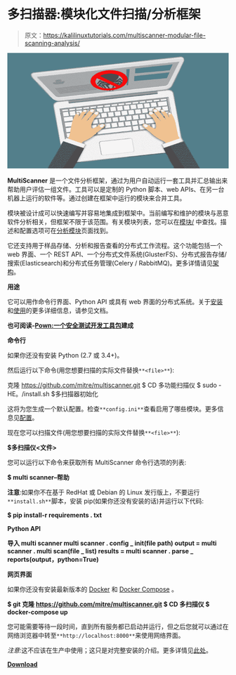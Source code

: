 # 多扫描器:模块化文件扫描/分析框架

> 原文：<https://kalilinuxtutorials.com/multiscanner-modular-file-scanning-analysis/>

[![Multiscanner : Modular File Scanning/Analysis Framework](img/938c50ed559a92669bfbb493588e8c24.png "Multiscanner : Modular File Scanning/Analysis Framework")](https://1.bp.blogspot.com/-9YsvqGtOaY0/XhOqKSN-CfI/AAAAAAAAESU/b0CUD274U64437bGSnzDKKYSyVM708K5gCLcBGAsYHQ/s1600/MultiScanner%25281%2529.png)

**MultiScanner** 是一个文件分析框架，通过为用户自动运行一套工具并汇总输出来帮助用户评估一组文件。工具可以是定制的 Python 脚本、web APIs、在另一台机器上运行的软件等。通过创建在框架中运行的模块来合并工具。

模块被设计成可以快速编写并容易地集成到框架中。当前编写和维护的模块与恶意软件分析相关，但框架不限于该范围。有关模块列表，您可以在[模块/](https://github.com/mitre/multiscanner/blob/master/modules) 中查找。描述和配置选项可在[分析模块](http://multiscanner.readthedocs.io/en/latest/use/use-analysis-mods.html)页面找到。

它还支持用于样品存储、分析和报告查看的分布式工作流程。这个功能包括一个 web 界面、一个 REST API、一个分布式文件系统(GlusterFS)、分布式报告存储/搜索(Elasticsearch)和分布式任务管理(Celery / RabbitMQ)。更多详情请见[架构](http://multiscanner.readthedocs.io/en/latest/arch.html)。

**用途**

它可以用作命令行界面、Python API 或具有 web 界面的分布式系统。关于[安装](http://multiscanner.readthedocs.io/en/latest/install.html)和[使用](http://multiscanner.readthedocs.io/en/latest/use/index.html)的更多详细信息，请参见文档。

**也可阅读-[Pown:一个安全测试开发工具包](https://kalilinuxtutorials.com/pown-security-testing-toolkit/)建成**

**命令行**

如果你还没有安装 Python (2.7 或 3.4+)。

然后运行以下命令(用您想要扫描的实际文件替换`**<file>**`):

克隆 https://github.com/mitre/multiscanner.git
$ CD 多功能扫描仪
$ sudo -HE。/install.sh
$多扫描器初始化

这将为您生成一个默认配置。检查`**config.ini**`查看启用了哪些模块。更多信息见[配置](http://multiscanner.readthedocs.io/en/latest/install.html#configuration)。

现在您可以扫描文件(用您想要扫描的实际文件替换`**<file>**`):

**$多扫描仪<文件>**

您可以运行以下命令来获取所有 MultiScanner 命令行选项的列表:

**$ multi scanner–帮助**

**注意**:如果你不在基于 RedHat 或 Debian 的 Linux 发行版上，不要运行`**install.sh**`脚本，安装 pip(如果你还没有安装的话)并运行以下代码:

**$ pip install-r requirements . txt**

**Python API**

**导入 multi scanner
multi scanner . config _ init(file path)
output = multi scanner . multi scan(file _ list)
results = multi scanner . parse _ reports(output，python=True)**

**网页界面**

如果你还没有安装最新版本的 [Docker](https://docs.docker.com/engine/installation/) 和 [Docker Compose](https://docs.docker.com/compose/install/) 。

**$ git 克隆 https://github.com/mitre/multiscanner.git
$ CD 多扫描仪
$ docker-compose up**

您可能需要等待一段时间，直到所有服务都已启动并运行，但之后您就可以通过在网络浏览器中转至`**http://localhost:8000**`来使用网络界面。

*注意*:这不应该在生产中使用；这只是对完整安装的介绍。更多详情见[此处](http://multiscanner.readthedocs.io/en/latest/install.html#standalone-docker-installation)。

[**Download**](https://github.com/mitre/multiscanner)